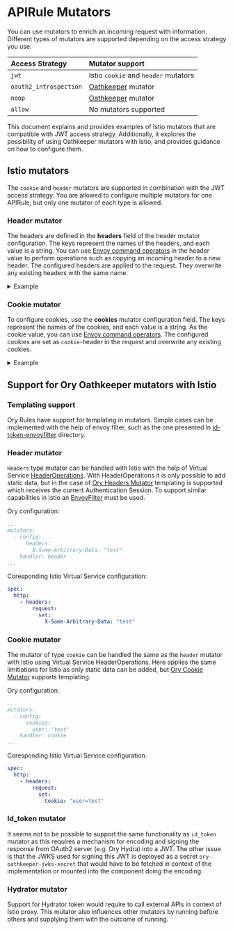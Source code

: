 # APIRule Mutators

You can use mutators to enrich an incoming request with information. Different types of mutators are supported depending on the access strategy you use:

| Access Strategy      | Mutator support                                                           |
|:---------------------|:--------------------------------------------------------------------------|
| `jwt`                  | Istio `cookie` and `header` mutators                                           |
| `oauth2_introspection` | [Oathkeeper](https://www.ory.sh/docs/oathkeeper/pipeline/mutator) mutator |
| `noop`                 | [Oathkeeper](https://www.ory.sh/docs/oathkeeper/pipeline/mutator) mutator |
| `allow`                | No mutators supported                                                     |

This document explains and provides examples of Istio mutators that are compatible with JWT access strategy. Additionally, it explores the possibility of using Oathkeeper mutators with Istio, and provides guidance on how to configure them.

## Istio mutators
The `cookie` and `header` mutators are supported in combination with the JWT access strategy. You are allowed to configure multiple mutators for one APIRule, but only one mutator of each type is allowed.

### Header mutator
The headers are defined in the **headers** field of the header mutator configuration. The keys represent the names of the headers, and each value is a string. You can use [Envoy command operators](https://www.envoyproxy.io/docs/envoy/latest/configuration/observability/access_log/usage#command-operators) in the header value to perform operations such as copying an incoming header to a new header. The configured headers are applied to the request. They overwrite any existing headers with the same name.

<div tabs name="api-rule" group="sample-cr">
  <details>
  <summary label="Example">
  Example
  </summary>

In the following example, two different headers are configured: **X-Custom-Auth**, which uses the incoming Authorization header as a value, and **X-Some-Data** with the value `some-data`.

```yaml
apiVersion: gateway.kyma-project.io/v1beta1
kind: APIRule
metadata:
  name: service-secured
  namespace: $NAMESPACE
spec:
  gateway: kyma-system/kyma-gateway
  host: httpbin.$DOMAIN_TO_EXPOSE_WORKLOADS
  service:
    name: httpbin
    port: 8000
  rules:
    - path: /headers
      methods: ["GET"]
      mutators:
        - handler: header
          config:
            headers:
              X-Custom-Auth: "%REQ(Authorization)%"
              X-Some-Data: "some-data"
      accessStrategies:
        - handler: jwt
          config:
            authentications:
              - issuer: $ISSUER
                jwksUri: $JWKS_URI
```

  </details>
</div>

### Cookie mutator
To configure cookies, use the **cookies** mutator configuration field. The keys represent the names of the cookies, and each value is a string. As the cookie value, you can use [Envoy command operators](https://www.envoyproxy.io/docs/envoy/latest/configuration/observability/access_log/usage#command-operators). The configured cookies are set as `cookie`-header in the request and overwrite any existing cookies.

<div tabs name="api-rule" group="sample-cr">
  <details>
  <summary label="Example">
  Example
  </summary>

The following APIRule example has a new cookie added with the name `some-data` and the value `data`.

```yaml
apiVersion: gateway.kyma-project.io/v1beta1
kind: APIRule
metadata:
  name: service-secured
  namespace: $NAMESPACE
spec:
  gateway: kyma-system/kyma-gateway
  host: httpbin.$DOMAIN_TO_EXPOSE_WORKLOADS
  service:
    name: httpbin
    port: 8000
  rules:
    - path: /headers
      methods: ["GET"]
      mutators:
        - handler: cookie
          config:
            cookies:
              some-data: "data"
      accessStrategies:
        - handler: jwt
          config:
            authentications:
              - issuer: $ISSUER
                jwksUri: $JWKS_URI
```

  </details>
</div>

## Support for Ory Oathkeeper mutators with Istio

### Templating support

Ory Rules have support for templating in mutators. Simple cases can be implemented with the help of envoy filter, such as the one presented in [id-token-envoyfilter](id-token-envoyfilter) directory.

### Header mutator

`Headers` type mutator can be handled with Istio with the help of Virtual Service [HeaderOperations](https://istio.io/latest/docs/reference/config/networking/virtual-service/#Headers-HeaderOperations). With HeaderOperations it is only possible to add static data, but in the case of [Ory Headers Mutator](https://www.ory.sh/docs/oathkeeper/pipeline/mutator#headers) templating is supported which receives the current Authentication Session. To support similar capabilities in Istio an [EnvoyFilter](https://istio.io/latest/docs/reference/config/networking/envoy-filter/) must be used.

Ory configuration:

```yaml
...
mutators:
  - config:
      headers:
        X-Some-Arbitrary-Data: "test"
    handler: header
...
```

Coresponding Istio Virtual Service configuration:

```yaml
spec:
  http:
    - headers:
        request:
          set:
            X-Some-Arbitrary-Data: "test"
```

### Cookie mutator

The mutator of type `cookie` can be handled the same as the `header` mutator with Istio using Virtual Service HeaderOperations. Here applies the same limitiations for Istio as only static data can be added, but [Ory Cookie Mutator](https://www.ory.sh/docs/oathkeeper/pipeline/mutator#cookie) supports templating.

Ory configuration:

```yaml
...
mutators:
  - config:
      cookies:
        user: "test"
    handler: cookie
...
```

Coresponding Istio Virtual Service configuration:

```yaml
spec:
  http:
    - headers:
        request:
          set:
            Cookie: "user=test"
```

### Id_token mutator

It seems not to be possible to support the same functionality as `id_token` mutator as this requires a mechanism for encoding and signing the response from OAuth2 server (e.g. Ory Hydra) into a JWT. 
The other issue is that the JWKS used for signing this JWT is deployed as a secret `ory-oathkeeper-jwks-secret` that would have to be fetched in context of the implementation or mounted into the component doing the encoding.

### Hydrator mutator

Support for Hydrator token would require to call external APIs in context of Istio proxy. This mutator also influences other mutators by running before others and supplying them with the outcome of running.
